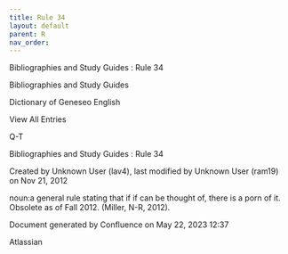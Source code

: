 ```yaml
---
title: Rule 34
layout: default
parent: R
nav_order:
---
```


Bibliographies and Study Guides : Rule 34

Bibliographies and Study Guides

Dictionary of Geneseo English

View All Entries

Q-T

Bibliographies and Study Guides : Rule 34

Created by  Unknown User (lav4), last modified by  Unknown User (ram19) on Nov 21, 2012

noun:a general rule stating that if if can be thought of, there is a porn of it. Obsolete as of Fall 2012. (Miller, N-R, 2012).

Document generated by Confluence on May 22, 2023 12:37

Atlassian
